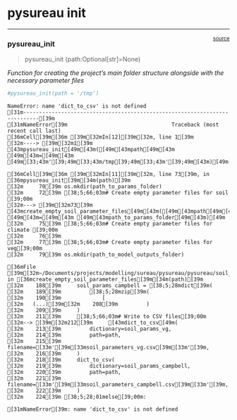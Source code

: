 # pysureau init


<!-- WARNING: THIS FILE WAS AUTOGENERATED! DO NOT EDIT! -->

------------------------------------------------------------------------

<a
href="https://github.com/ecamo19/pysureau/blob/master/pysureau/pysureau_init.py#L17"
target="_blank" style="float:right; font-size:smaller">source</a>

### pysureau_init

>  pysureau_init (path:Optional[str]=None)

*Function for creating the project’s main folder structure alongside
with the necessary parameter files*

``` python
#pysureau_init(path = '/tmp')
```

    NameError: name 'dict_to_csv' is not defined
    [31m---------------------------------------------------------------------------[39m
    [31mNameError[39m                                 Traceback (most recent call last)
    [36mCell[39m[36m [39m[32mIn[12][39m[32m, line 1[39m
    [32m----> [39m[32m1[39m [43mpysureau_init[49m[43m([49m[43mpath[49m[43m [49m[43m=[49m[43m [49m[33;43m'[39;49m[33;43m/tmp[39;49m[33;43m'[39;49m[43m)[49m

    [36mCell[39m[36m [39m[32mIn[11][39m[32m, line 73[39m, in [36mpysureau_init[39m[34m(path)[39m
    [32m     70[39m os.mkdir(path_to_params_folder)
    [32m     72[39m [38;5;66;03m# Create empty parameter files for soil [39;00m
    [32m---> [39m[32m73[39m [43mcreate_empty_soil_parameter_files[49m[43m([49m[43mpath[49m[43m [49m[43m=[49m[43m [49m[43mpath_to_params_folder[49m[43m)[49m
    [32m     75[39m [38;5;66;03m# Create empty parameter files for climate [39;00m
    [32m     76[39m 
    [32m     77[39m [38;5;66;03m# Create empty parameter files for veg[39;00m
    [32m     79[39m os.mkdir(path_to_model_outputs_folder)

    [36mFile [39m[32m~/Documents/projects/modelling/sureau/pysureau/pysureau/soil_utils.py:212[39m, in [36mcreate_empty_soil_parameter_files[39m[34m(path)[39m
    [32m    188[39m     soil_params_campbell = [38;5;28mdict[39m(
    [32m    189[39m         [38;5;28mzip[39m(
    [32m    190[39m             [
    [32m   (...)[39m[32m    208[39m         )
    [32m    209[39m     )
    [32m    211[39m     [38;5;66;03m# Write to CSV files[39;00m
    [32m--> [39m[32m212[39m     [43mdict_to_csv[49m(
    [32m    213[39m         dictionary=soil_params_vg,
    [32m    214[39m         path=path,
    [32m    215[39m         filename=[33m'[39m[33msoil_parameters_vg.csv[39m[33m'[39m,
    [32m    216[39m     )
    [32m    218[39m     dict_to_csv(
    [32m    219[39m         dictionary=soil_params_campbell,
    [32m    220[39m         path=path,
    [32m    221[39m         filename=[33m'[39m[33msoil_parameters_campbell.csv[39m[33m'[39m,
    [32m    222[39m     )
    [32m    224[39m [38;5;28;01melse[39;00m:

    [31mNameError[39m: name 'dict_to_csv' is not defined
